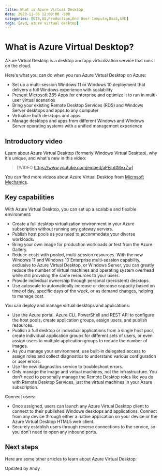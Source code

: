 ```yaml
---
title: What is Azure Virtual Desktop
date: 2023-11-06 12:00:00 -500
categories: [GTS,US,Production,End User Compute,DaaS,AVD]
tags: [avd, azure virtual desktop]
---
```


# What is Azure Virtual Desktop?

Azure Virtual Desktop is a desktop and app virtualization service that runs on the cloud.

Here's what you can do when you run Azure Virtual Desktop on Azure:

- Set up a multi-session Windows 11 or Windows 10 deployment that delivers a full Windows experience with scalability
- Present Microsoft 365 Apps for enterprise and optimize it to run in multi-user virtual scenarios
- Bring your existing Remote Desktop Services (RDS) and Windows Server desktops and apps to any computer
- Virtualize both desktops and apps
- Manage desktops and apps from different Windows and Windows Server operating systems with a unified management experience

## Introductory video

Learn about Azure Virtual Desktop (formerly Windows Virtual Desktop), why it's unique, and what's new in this video:

> [!VIDEO https://www.youtube.com/embed/aPEibGMvxZw]

You can find more videos about Azure Virtual Desktop from [Microsoft Mechanics](https://www.youtube.com/@MSFTMechanics/search?query=azure%20virtual%20desktop).

## Key capabilities

With Azure Virtual Desktop, you can set up a scalable and flexible environment:

- Create a full desktop virtualization environment in your Azure subscription without running any gateway servers.
- Publish host pools as you need to accommodate your diverse workloads.
- Bring your own image for production workloads or test from the Azure Gallery.
- Reduce costs with pooled, multi-session resources. With the new Windows 11 and Windows 10 Enterprise multi-session capability, exclusive to Azure Virtual Desktop, or Windows Server, you can greatly reduce the number of virtual machines and operating system overhead while still providing the same resources to your users.
- Provide individual ownership through personal (persistent) desktops.
- Use autoscale to automatically increase or decrease capacity based on time of day, specific days of the week, or as demand changes, helping to manage cost.

You can deploy and manage virtual desktops and applications:

- Use the Azure portal, Azure CLI, PowerShell and REST API to configure the host pools, create application groups, assign users, and publish resources.
- Publish a full desktop or individual applications from a single host pool, create individual application groups for different sets of users, or even assign users to multiple application groups to reduce the number of images.
- As you manage your environment, use built-in delegated access to assign roles and collect diagnostics to understand various configuration or user errors.
- Use the new diagnostics service to troubleshoot errors.
- Only manage the image and virtual machines, not the infrastructure. You don't need to personally manage the Remote Desktop roles like you do with Remote Desktop Services, just the virtual machines in your Azure subscription.

Connect users:

- Once assigned, users can launch any Azure Virtual Desktop client to connect to their published Windows desktops and applications. Connect from any device through either a native application on your device or the Azure Virtual Desktop HTML5 web client.
- Securely establish users through reverse connections to the service, so you don't need to open any inbound ports.

## Next steps

Here are some other articles to learn about Azure Virtual Desktop:

Updated by Andy